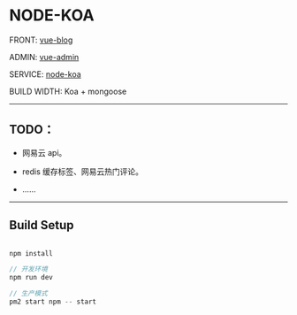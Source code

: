 # NODE-KOA

FRONT: [vue-blog](https://github.com/jkchao/vue-blog)

ADMIN: [vue-admin](https://github.com/jkchao/vue-admin)

SERVICE: [node-koa](https://github.com/jkchao/node-koa)

BUILD WIDTH: Koa + mongoose

---

## TODO：

 - 网易云 api。

 - redis 缓存标签、网易云热门评论。
 
 - ……

 
--- 

## Build Setup

```javascript

npm install

// 开发环境
npm run dev 

// 生产模式
pm2 start npm -- start

```


 






